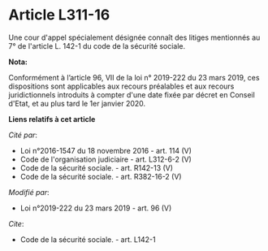 # Article L311-16

Une cour d'appel spécialement désignée connaît des litiges mentionnés au 7° de l'article L. 142-1 du code de la sécurité
sociale.

**Nota:**

Conformément à l’article 96, VII de la loi n° 2019-222 du 23 mars 2019, ces dispositions sont applicables aux recours
préalables et aux recours juridictionnels introduits à compter d'une date fixée par décret en Conseil d'Etat, et au plus tard
le 1er janvier 2020.

**Liens relatifs à cet article**

_Cité par_:

  - Loi n°2016-1547 du 18 novembre 2016 - art. 114 (V)
  - Code de l'organisation judiciaire - art. L312-6-2 (V)
  - Code de la sécurité sociale. - art. R142-13 (V)
  - Code de la sécurité sociale. - art. R382-16-2 (V)

_Modifié par_:

  - Loi n°2019-222 du 23 mars 2019 - art. 96 (V)

_Cite_:

  - Code de la sécurité sociale. - art. L142-1
